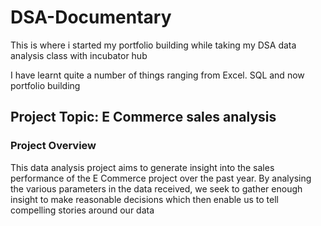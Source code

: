 # DSA-Documentary

This is where i started my portfolio building while taking my DSA data analysis class with incubator hub

I have learnt quite a number of things ranging from Excel. SQL and now portfolio building

## Project Topic: E Commerce sales analysis

### Project Overview
This data analysis project aims to generate insight into the sales performance of the E Commerce project over the past year. By analysing the various parameters in the data received, we seek to gather enough insight to make reasonable decisions which then enable us to tell compelling stories around our data
